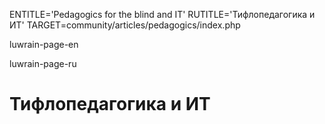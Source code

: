 
ENTITLE='Pedagogics for the blind and IT'
RUTITLE='Тифлопедагогика и ИТ'
TARGET=community/articles/pedagogics/index.php

luwrain-page-en

luwrain-page-ru

# Тифлопедагогика и ИТ
